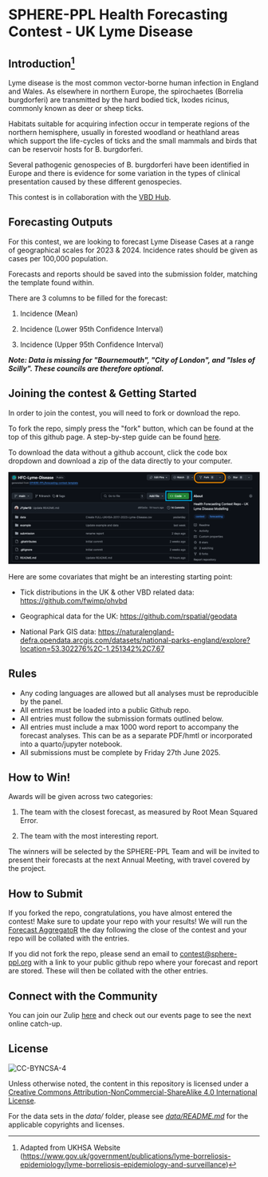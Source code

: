 # SPHERE-PPL Health Forecasting Contest - UK Lyme Disease

## Introduction[^readme-1]

[^readme-1]: Adapted from UKHSA Website (<https://www.gov.uk/government/publications/lyme-borreliosis-epidemiology/lyme-borreliosis-epidemiology-and-surveillance>)

Lyme disease is the most common vector-borne human infection in England and Wales. As elsewhere in northern Europe, the spirochaetes (Borrelia burgdorferi) are transmitted by the hard bodied tick, Ixodes ricinus, commonly known as deer or sheep ticks.

Habitats suitable for acquiring infection occur in temperate regions of the northern hemisphere, usually in forested woodland or heathland areas which support the life-cycles of ticks and the small mammals and birds that can be reservoir hosts for B. burgdorferi.

Several pathogenic genospecies of B. burgdorferi have been identified in Europe and there is evidence for some variation in the types of clinical presentation caused by these different genospecies.

This contest is in collaboration with the [VBD Hub](https://vbdhub.org/).

## Forecasting Outputs

For this contest, we are looking to forecast Lyme Disease Cases at a range of geographical scales for 2023 & 2024. Incidence rates should be given as cases per 100,000 population.

Forecasts and reports should be saved into the submission folder, matching the template found within.

There are 3 columns to be filled for the forecast:

1.  Incidence (Mean)

2.  Incidence (Lower 95th Confidence Interval)

3.  Incidence (Upper 95th Confidence Interval)

***Note: Data is missing for "Bournemouth", "City of London", and "Isles of Scilly". These councils are therefore optional.***

## Joining the contest & Getting Started

In order to join the contest, you will need to fork or download the repo.

To fork the repo, simply press the "fork" button, which can be found at the top of this github page. A step-by-step guide can be found [here](https://scribehow.com/shared/Forking_a_SPHERE-PPL_Forecasting_Contest_Repository_on_GitHub__o_bLCyQlTsO0o5YCmGsk8Q).

To download the data without a github account, click the code box dropdown and download a zip of the data directly to your computer.

![Fork or Download](https://github.com/SPHERE-PPL/forecasting-contest-template/blob/main/contest_media/fork_button.png)

Here are some covariates that might be an interesting starting point:

-   Tick distributions in the UK & other VBD related data: <https://github.com/fwimp/ohvbd>

-   Geographical data for the UK: <https://github.com/rspatial/geodata>

-   National Park GIS data: <https://naturalengland-defra.opendata.arcgis.com/datasets/national-parks-england/explore?location=53.302276%2C-1.251342%2C7.67>

## Rules

-   Any coding languages are allowed but all analyses must be reproducible by the panel.
-   All entries must be loaded into a public Github repo.
-   All entries must follow the submission formats outlined below.
-   All entries must include a max 1000 word report to accompany the forecast analyses. This can be as a separate PDF/hmtl or incorporated into a quarto/jupyter notebook.
-   All submissions must be complete by Friday 27th June 2025.

## How to Win!

Awards will be given across two categories:

1. The team with the closest forecast, as measured by Root Mean Squared Error.  

2. The team with the most interesting report.

The winners will be selected by the SPHERE-PPL Team and will be invited to present their forecasts at the next Annual Meeting, with travel covered by the project.

## How to Submit

If you forked the repo, congratulations, you have almost entered the contest! Make sure to update your repo with your results! We will run the [Forecast AggregatoR](https://github.com/SPHERE-PPL/Forecast-AggregatoR) the day following the close of the contest and your repo will be collated with the entries.

If you did not fork the repo, please send an email to [contest\@sphere-ppl.org](mailto:contest@sphere-ppl.org) with a link to your public github repo where your forecast and report are stored. These will then be collated with the other entries.

## Connect with the Community

You can join our Zulip [here](https://sphereppl.zulipchat.com/join/olwtpi7g3wbyh5mxv4uwipaw/) and check out our events page to see the next online catch-up.

## License

![CC-BYNCSA-4](https://i.creativecommons.org/l/by-nc-sa/4.0/88x31.png)

Unless otherwise noted, the content in this repository is licensed under a [Creative Commons Attribution-NonCommercial-ShareAlike 4.0 International License](http://creativecommons.org/licenses/by-nc-sa/4.0/).

For the data sets in the *data/* folder, please see [*data/README.md*](data/README.md) for the applicable copyrights and licenses.
